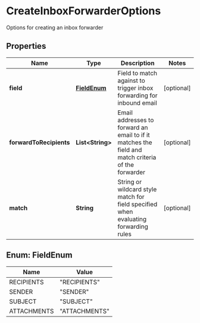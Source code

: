 

# CreateInboxForwarderOptions

Options for creating an inbox forwarder
## Properties

Name | Type | Description | Notes
------------ | ------------- | ------------- | -------------
**field** | [**FieldEnum**](#FieldEnum) | Field to match against to trigger inbox forwarding for inbound email |  [optional]
**forwardToRecipients** | **List&lt;String&gt;** | Email addresses to forward an email to if it matches the field and match criteria of the forwarder |  [optional]
**match** | **String** | String or wildcard style match for field specified when evaluating forwarding rules |  [optional]



## Enum: FieldEnum

Name | Value
---- | -----
RECIPIENTS | &quot;RECIPIENTS&quot;
SENDER | &quot;SENDER&quot;
SUBJECT | &quot;SUBJECT&quot;
ATTACHMENTS | &quot;ATTACHMENTS&quot;



